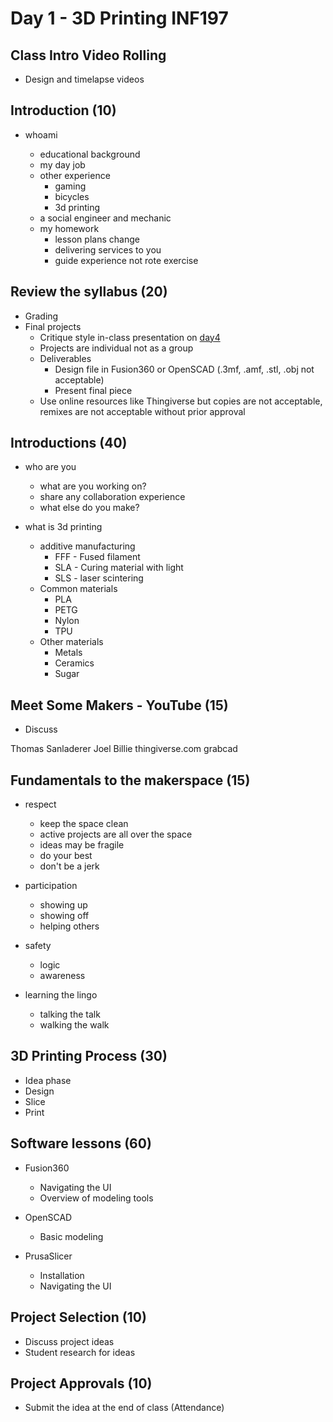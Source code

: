# Day 1 - 3D Printing INF197

## Class Intro Video Rolling

* Design and timelapse videos

## Introduction (10)

* whoami 
    
    * educational background
    * my day job
    * other experience
        * gaming
        * bicycles
        * 3d printing
    * a social engineer and mechanic
    * my homework
        * lesson plans change
        * delivering services to you
        * guide experience not rote exercise

## Review the syllabus (20)

* Grading
* Final projects
    * Critique style in-class presentation on [day4](./day4.md)
    * Projects are individual not as a group
    * Deliverables
        * Design file in Fusion360 or OpenSCAD (.3mf, .amf, .stl, .obj not acceptable)
        * Present final piece
    * Use online resources like Thingiverse but copies are not acceptable, remixes are not acceptable without prior approval

## Introductions (40)

* who are you 

    * what are you working on?
    * share any collaboration experience
    * what else do you make?

* what is 3d printing

    * additive manufacturing
        * FFF - Fused filament
        * SLA - Curing material with light
        * SLS - laser scintering
    * Common materials
        * PLA
        * PETG
        * Nylon
        * TPU
    * Other materials
        * Metals
        * Ceramics
        * Sugar


## Meet Some Makers - YouTube (15)

* Discuss

Thomas Sanladerer
Joel
Billie
thingiverse.com
grabcad


## Fundamentals to the makerspace (15)

* respect 

    * keep the space clean
    * active projects are all over the space
    * ideas may be fragile
    * do your best
    * don't be a jerk

* participation

    * showing up
    * showing off
    * helping others

* safety

    * logic
    * awareness

* learning the lingo

    * talking the talk
    * walking the walk


## 3D Printing Process (30)
* Idea phase
* Design
* Slice
* Print

## Software lessons (60)
* Fusion360
    * Navigating the UI
    * Overview of modeling tools

* OpenSCAD
    * Basic modeling

* PrusaSlicer
    * Installation
    * Navigating the UI

## Project Selection (10)

* Discuss project ideas
* Student research for ideas

## Project Approvals (10)

* Submit the idea at the end of class (Attendance)

